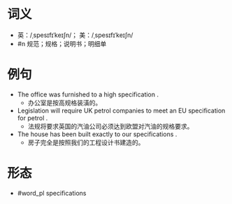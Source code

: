 # 词义
- 英：/ˌspesɪfɪˈkeɪʃn/； 美：/ˌspesɪfɪˈkeɪʃn/
- #n 规范；规格；说明书；明细单
# 例句
- The office was furnished to a high specification .
	- 办公室是按高规格装潢的。
- Legislation will require UK petrol companies to meet an EU specification for petrol .
	- 法规将要求英国的汽油公司必须达到欧盟对汽油的规格要求。
- The house has been built exactly to our specifications .
	- 房子完全是按照我们的工程设计书建造的。
# 形态
- #word_pl specifications

